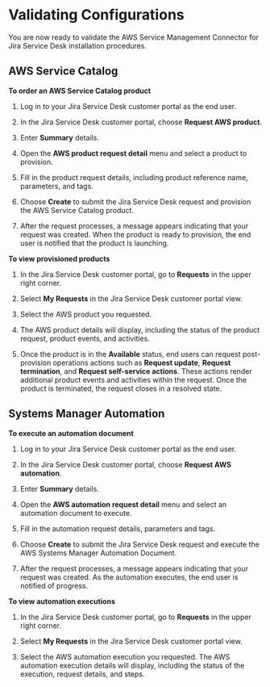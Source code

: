 # Validating Configurations<a name="jsd-validate-configurations"></a>

 You are now ready to validate the AWS Service Management Connector for Jira Service Desk installation procedures\. 

## AWS Service Catalog<a name="validate-sc"></a>

**To order an AWS Service Catalog product**

1. Log in to your Jira Service Desk customer portal as the end user\. 

1. In the Jira Service Desk customer portal, choose **Request AWS product**\.

1. Enter **Summary** details\.

1. Open the **AWS product request detail** menu and select a product to provision\.

1. Fill in the product request details, including product reference name, parameters, and tags\.

1.  Choose **Create** to submit the Jira Service Desk request and provision the AWS Service Catalog product\. 

1. After the request processes, a message appears indicating that your request was created\. When the product is ready to provision, the end user is notified that the product is launching\.

**To view provisioned products**

1. In the Jira Service Desk customer portal, go to **Requests** in the upper right corner\.

1. Select **My Requests** in the Jira Service Desk customer portal view\.

1. Select the AWS product you requested\.

1. The AWS product details will display, including the status of the product request, product events, and activities\. 

1. Once the product is in the **Available** status, end users can request post\-provision operations actions such as **Request update**, **Request termination**, and **Request self\-service actions**\. These actions render additional product events and activities within the request\. Once the product is terminated, the request closes in a resolved state\. 

## Systems Manager Automation<a name="jsd-sys-automation"></a>

**To execute an automation document**

1.  Log in to your Jira Service Desk customer portal as the end user\. 

1.  In the Jira Service Desk customer portal, choose **Request AWS automation**\. 

1.  Enter **Summary** details\. 

1.  Open the **AWS automation request detail** menu and select an automation document to execute\. 

1.  Fill in the automation request details, parameters and tags\. 

1.  Choose **Create** to submit the Jira Service Desk request and execute the AWS Systems Manager Automation Document\. 

1.  After the request processes, a message appears indicating that your request was created\. As the automation executes, the end user is notified of progress\. 

**To view automation executions**

1.  In the Jira Service Desk customer portal, go to **Requests** in the upper right corner\. 

1.  Select **My Requests** in the Jira Service Desk customer portal view\. 

1.  Select the AWS automation execution you requested\. The AWS automation execution details will display, including the status of the execution, request details, and steps\. 